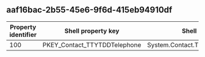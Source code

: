 ## aaf16bac-2b55-45e6-9f6d-415eb94910df

Property identifier | Shell property key | Shell name | Alias
--- | --- | --- | ---
100 | PKEY_Contact_TTYTDDTelephone | System.Contact.TTYTDDTelephone | 

